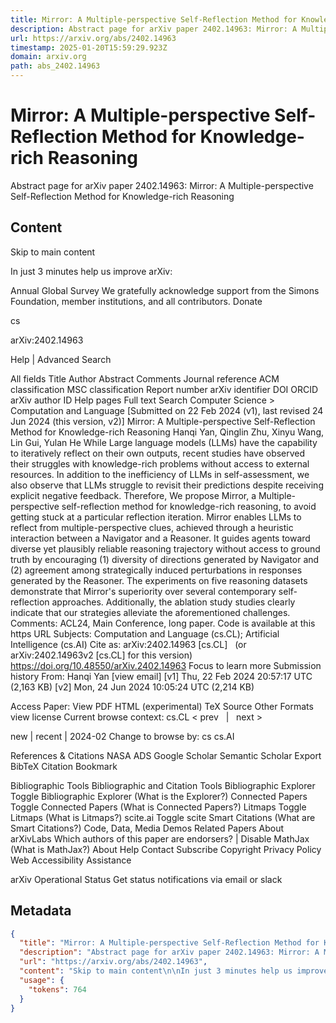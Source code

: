 ```yaml
---
title: Mirror: A Multiple-perspective Self-Reflection Method for Knowledge-rich Reasoning
description: Abstract page for arXiv paper 2402.14963: Mirror: A Multiple-perspective Self-Reflection Method for Knowledge-rich Reasoning
url: https://arxiv.org/abs/2402.14963
timestamp: 2025-01-20T15:59:29.923Z
domain: arxiv.org
path: abs_2402.14963
---
```


# Mirror: A Multiple-perspective Self-Reflection Method for Knowledge-rich Reasoning


Abstract page for arXiv paper 2402.14963: Mirror: A Multiple-perspective Self-Reflection Method for Knowledge-rich Reasoning


## Content

Skip to main content

In just 3 minutes help us improve arXiv:

Annual Global Survey
We gratefully acknowledge support from the Simons Foundation, member institutions, and all contributors.
Donate
>
cs
>
arXiv:2402.14963

Help | Advanced Search

All fields
Title
Author
Abstract
Comments
Journal reference
ACM classification
MSC classification
Report number
arXiv identifier
DOI
ORCID
arXiv author ID
Help pages
Full text
Search
Computer Science > Computation and Language
[Submitted on 22 Feb 2024 (v1), last revised 24 Jun 2024 (this version, v2)]
Mirror: A Multiple-perspective Self-Reflection Method for Knowledge-rich Reasoning
Hanqi Yan, Qinglin Zhu, Xinyu Wang, Lin Gui, Yulan He
While Large language models (LLMs) have the capability to iteratively reflect on their own outputs, recent studies have observed their struggles with knowledge-rich problems without access to external resources. In addition to the inefficiency of LLMs in self-assessment, we also observe that LLMs struggle to revisit their predictions despite receiving explicit negative feedback. Therefore, We propose Mirror, a Multiple-perspective self-reflection method for knowledge-rich reasoning, to avoid getting stuck at a particular reflection iteration. Mirror enables LLMs to reflect from multiple-perspective clues, achieved through a heuristic interaction between a Navigator and a Reasoner. It guides agents toward diverse yet plausibly reliable reasoning trajectory without access to ground truth by encouraging (1) diversity of directions generated by Navigator and (2) agreement among strategically induced perturbations in responses generated by the Reasoner. The experiments on five reasoning datasets demonstrate that Mirror's superiority over several contemporary self-reflection approaches. Additionally, the ablation study studies clearly indicate that our strategies alleviate the aforementioned challenges.
Comments:	ACL24, Main Conference, long paper. Code is available at this https URL
Subjects:	Computation and Language (cs.CL); Artificial Intelligence (cs.AI)
Cite as:	arXiv:2402.14963 [cs.CL]
 	(or arXiv:2402.14963v2 [cs.CL] for this version)
 	
https://doi.org/10.48550/arXiv.2402.14963
Focus to learn more
Submission history
From: Hanqi Yan [view email]
[v1] Thu, 22 Feb 2024 20:57:17 UTC (2,163 KB)
[v2] Mon, 24 Jun 2024 10:05:24 UTC (2,214 KB)

Access Paper:
View PDF
HTML (experimental)
TeX Source
Other Formats
view license
Current browse context:
cs.CL
< prev   |   next >

new | recent | 2024-02
Change to browse by:
cs
cs.AI

References & Citations
NASA ADS
Google Scholar
Semantic Scholar
Export BibTeX Citation
Bookmark
 
Bibliographic Tools
Bibliographic and Citation Tools
Bibliographic Explorer Toggle
Bibliographic Explorer (What is the Explorer?)
Connected Papers Toggle
Connected Papers (What is Connected Papers?)
Litmaps Toggle
Litmaps (What is Litmaps?)
scite.ai Toggle
scite Smart Citations (What are Smart Citations?)
Code, Data, Media
Demos
Related Papers
About arXivLabs
Which authors of this paper are endorsers? | Disable MathJax (What is MathJax?)
About
Help
Contact
Subscribe
Copyright
Privacy Policy
Web Accessibility Assistance

arXiv Operational Status 
Get status notifications via email or slack

## Metadata

```json
{
  "title": "Mirror: A Multiple-perspective Self-Reflection Method for Knowledge-rich Reasoning",
  "description": "Abstract page for arXiv paper 2402.14963: Mirror: A Multiple-perspective Self-Reflection Method for Knowledge-rich Reasoning",
  "url": "https://arxiv.org/abs/2402.14963",
  "content": "Skip to main content\n\nIn just 3 minutes help us improve arXiv:\n\nAnnual Global Survey\nWe gratefully acknowledge support from the Simons Foundation, member institutions, and all contributors.\nDonate\n>\ncs\n>\narXiv:2402.14963\n\nHelp | Advanced Search\n\nAll fields\nTitle\nAuthor\nAbstract\nComments\nJournal reference\nACM classification\nMSC classification\nReport number\narXiv identifier\nDOI\nORCID\narXiv author ID\nHelp pages\nFull text\nSearch\nComputer Science > Computation and Language\n[Submitted on 22 Feb 2024 (v1), last revised 24 Jun 2024 (this version, v2)]\nMirror: A Multiple-perspective Self-Reflection Method for Knowledge-rich Reasoning\nHanqi Yan, Qinglin Zhu, Xinyu Wang, Lin Gui, Yulan He\nWhile Large language models (LLMs) have the capability to iteratively reflect on their own outputs, recent studies have observed their struggles with knowledge-rich problems without access to external resources. In addition to the inefficiency of LLMs in self-assessment, we also observe that LLMs struggle to revisit their predictions despite receiving explicit negative feedback. Therefore, We propose Mirror, a Multiple-perspective self-reflection method for knowledge-rich reasoning, to avoid getting stuck at a particular reflection iteration. Mirror enables LLMs to reflect from multiple-perspective clues, achieved through a heuristic interaction between a Navigator and a Reasoner. It guides agents toward diverse yet plausibly reliable reasoning trajectory without access to ground truth by encouraging (1) diversity of directions generated by Navigator and (2) agreement among strategically induced perturbations in responses generated by the Reasoner. The experiments on five reasoning datasets demonstrate that Mirror's superiority over several contemporary self-reflection approaches. Additionally, the ablation study studies clearly indicate that our strategies alleviate the aforementioned challenges.\nComments:\tACL24, Main Conference, long paper. Code is available at this https URL\nSubjects:\tComputation and Language (cs.CL); Artificial Intelligence (cs.AI)\nCite as:\tarXiv:2402.14963 [cs.CL]\n \t(or arXiv:2402.14963v2 [cs.CL] for this version)\n \t\nhttps://doi.org/10.48550/arXiv.2402.14963\nFocus to learn more\nSubmission history\nFrom: Hanqi Yan [view email]\n[v1] Thu, 22 Feb 2024 20:57:17 UTC (2,163 KB)\n[v2] Mon, 24 Jun 2024 10:05:24 UTC (2,214 KB)\n\nAccess Paper:\nView PDF\nHTML (experimental)\nTeX Source\nOther Formats\nview license\nCurrent browse context:\ncs.CL\n< prev   |   next >\n\nnew | recent | 2024-02\nChange to browse by:\ncs\ncs.AI\n\nReferences & Citations\nNASA ADS\nGoogle Scholar\nSemantic Scholar\nExport BibTeX Citation\nBookmark\n \nBibliographic Tools\nBibliographic and Citation Tools\nBibliographic Explorer Toggle\nBibliographic Explorer (What is the Explorer?)\nConnected Papers Toggle\nConnected Papers (What is Connected Papers?)\nLitmaps Toggle\nLitmaps (What is Litmaps?)\nscite.ai Toggle\nscite Smart Citations (What are Smart Citations?)\nCode, Data, Media\nDemos\nRelated Papers\nAbout arXivLabs\nWhich authors of this paper are endorsers? | Disable MathJax (What is MathJax?)\nAbout\nHelp\nContact\nSubscribe\nCopyright\nPrivacy Policy\nWeb Accessibility Assistance\n\narXiv Operational Status \nGet status notifications via email or slack",
  "usage": {
    "tokens": 764
  }
}
```
